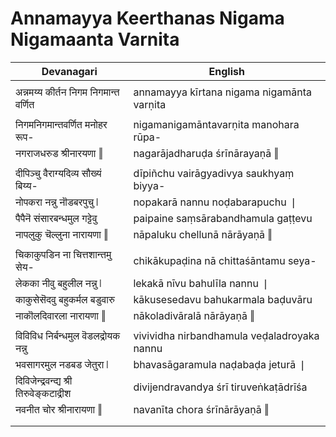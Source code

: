 # Annamayya Keerthanas Nigama Nigamaanta Varnita

| Devanagari | English |
| ------ | ------ |
|  |  |
| अन्नमय्य कीर्तन निगम निगमान्त वर्णित   | annamayya kīrtana nigama nigamānta varṇita   |
|  |  |
| निगमनिगमान्तवर्णित मनोहर रूप-   | nigamanigamāntavarṇita manohara rūpa-   |
| नगराजधरुड श्रीनारयणा ‖   | nagarājadharuḍa śrīnārayaṇā ‖   |
|  |  |
| दीपिञ्चु वैराग्यदिव्य सौख्यं बिय्य-   | dīpiñchu vairāgyadivya saukhyaṃ biyya-   |
| नोपकरा नन्नु नॊडबरपुचु ❘   | nopakarā nannu noḍabarapuchu ❘   |
| पैपैनॆ संसारबन्धमुल गट्टेवु   | paipaine saṃsārabandhamula gaṭṭevu   |
| नापलुकु चॆल्लुना नारायणा ‖   | nāpaluku chellunā nārāyaṇā ‖   |
|  |  |
| चिकाकुपडिन ना चित्तशान्तमु सेय-   | chikākupaḍina nā chittaśāntamu seya-   |
| लेकका नीवु बहुलील नन्नु ❘   | lekakā nīvu bahulīla nannu ❘   |
| काकुसेसॆदवु बहुकर्मल बडुवारु   | kākusesedavu bahukarmala baḍuvāru   |
| नाकॊलदिवारला नारायणा ‖   | nākoladivāralā nārāyaṇā ‖   |
|  |  |
| विविविध निर्बन्धमुल वॆडलद्रोयक नन्नु   | vivividha nirbandhamula veḍaladroyaka nannu   |
| भवसागरमुल नडबड जेतुरा ❘   | bhavasāgaramula naḍabaḍa jeturā ❘   |
| दिविजेन्द्रवन्द्य श्री तिरुवेङ्कटाद्रीश   | divijendravandya śrī tiruveṅkaṭādrīśa   |
| नवनीत चोर श्रीनारायणा ‖   | navanīta chora śrīnārāyaṇā ‖   |
|  |  |
|  |  |
